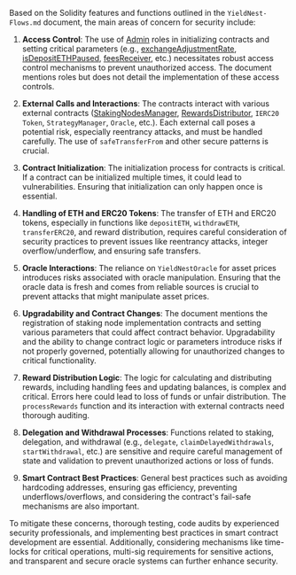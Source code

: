 Based on the Solidity features and functions outlined in the `YieldNest-Flows.md` document, the main areas of concern for security include:

1. **Access Control**: The use of [Admin](file:///Users/loreum/Code/yieldnest/yieldnest-protocol/docs/YieldNest-Flows.md#11%2C22-11%2C22) roles in initializing contracts and setting critical parameters (e.g., [exchangeAdjustmentRate](file:///Users/loreum/Code/yieldnest/yieldnest-protocol/docs/YieldNest-Flows.md#15%2C57-15%2C57), [isDepositETHPaused](file:///Users/loreum/Code/yieldnest/yieldnest-protocol/docs/YieldNest-Flows.md#37%2C19-37%2C19), [feesReceiver](file:///Users/loreum/Code/yieldnest/yieldnest-protocol/docs/YieldNest-Flows.md#252%2C40-252%2C40), etc.) necessitates robust access control mechanisms to prevent unauthorized access. The document mentions roles but does not detail the implementation of these access controls.

2. **External Calls and Interactions**: The contracts interact with various external contracts ([StakingNodesManager](file:///Users/loreum/Code/yieldnest/yieldnest-protocol/docs/YieldNest-Flows.md#8%2C24-8%2C24), [RewardsDistributor](file:///Users/loreum/Code/yieldnest/yieldnest-protocol/docs/YieldNest-Flows.md#9%2C23-9%2C23), `IERC20 Token`, `StrategyManager`, `Oracle`, etc.). Each external call poses a potential risk, especially reentrancy attacks, and must be handled carefully. The use of `safeTransferFrom` and other secure patterns is crucial.

3. **Contract Initialization**: The initialization process for contracts is critical. If a contract can be initialized multiple times, it could lead to vulnerabilities. Ensuring that initialization can only happen once is essential.

4. **Handling of ETH and ERC20 Tokens**: The transfer of ETH and ERC20 tokens, especially in functions like `depositETH`, `withdrawETH`, `transferERC20`, and reward distribution, requires careful consideration of security practices to prevent issues like reentrancy attacks, integer overflow/underflow, and ensuring safe transfers.

5. **Oracle Interactions**: The reliance on `YieldNestOracle` for asset prices introduces risks associated with oracle manipulation. Ensuring that the oracle data is fresh and comes from reliable sources is crucial to prevent attacks that might manipulate asset prices.

6. **Upgradability and Contract Changes**: The document mentions the registration of staking node implementation contracts and setting various parameters that could affect contract behavior. Upgradability and the ability to change contract logic or parameters introduce risks if not properly governed, potentially allowing for unauthorized changes to critical functionality.

7. **Reward Distribution Logic**: The logic for calculating and distributing rewards, including handling fees and updating balances, is complex and critical. Errors here could lead to loss of funds or unfair distribution. The `processRewards` function and its interaction with external contracts need thorough auditing.

8. **Delegation and Withdrawal Processes**: Functions related to staking, delegation, and withdrawal (e.g., `delegate`, `claimDelayedWithdrawals`, `startWithdrawal`, etc.) are sensitive and require careful management of state and validation to prevent unauthorized actions or loss of funds.

9. **Smart Contract Best Practices**: General best practices such as avoiding hardcoding addresses, ensuring gas efficiency, preventing underflows/overflows, and considering the contract's fail-safe mechanisms are also important.

To mitigate these concerns, thorough testing, code audits by experienced security professionals, and implementing best practices in smart contract development are essential. Additionally, considering mechanisms like time-locks for critical operations, multi-sig requirements for sensitive actions, and transparent and secure oracle systems can further enhance security.